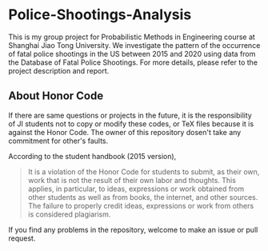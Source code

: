 # Police-Shootings-Analysis

This is my group project for Probabilistic Methods in Engineering course at Shanghai Jiao Tong University. We investigate the pattern of the occurrence of fatal police shootings in the US between 2015 and 2020 using data from the Database of Fatal Police Shootings. For more details, please refer to the project description and report.

## About Honor Code
If there are same questions or projects in the future, it is the responsibility of JI students not to copy or modify these codes, or TeX files because it is against the Honor Code. The owner of this repository dosen't take any commitment for other's faults.

According to the student handbook (2015 version),
> It is a violation of the Honor Code for students to submit, as their own, work that is not the result of their own labor and thoughts. This applies, in particular, to ideas, expressions or work obtained from other students as well as from books, the internet, and other sources. The failure to properly credit ideas, expressions or work from others is considered plagiarism.


If you find any problems in the repository, welcome to make an issue or pull request.
